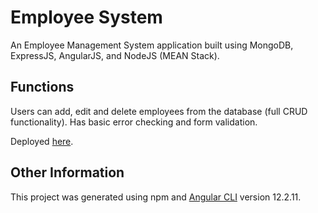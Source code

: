 # Employee System

An Employee Management System application built using MongoDB, ExpressJS, AngularJS, and NodeJS (MEAN Stack).

## Functions
Users can add, edit and delete employees from the database (full CRUD functionality). Has basic error checking and form validation.

Deployed [here](https://hellodecember.github.io/Employee_Management_System).

## Other Information
This project was generated using npm and [Angular CLI](https://github.com/angular/angular-cli) version 12.2.11.

